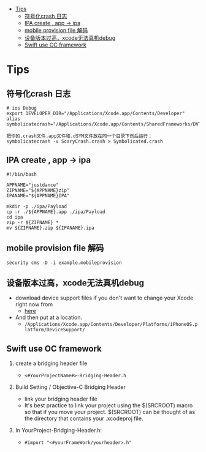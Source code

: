 [](...menustart)

- [Tips](#a0d4cc0f54602c3f247c72f15a7d2dbf)
    - [符号化crash 日志](#f3339d94a6bf27a7a019412ed2bd3ba9)
    - [IPA create , app -> ipa](#72042773700010662c1d5409a202f53c)
    - [mobile provision file 解码](#4b90af20d825ac9eb566c44390737682)
    - [设备版本过高，xcode无法真机debug](#b4d10ee9fb12a9e01a388d8b359f6f52)
    - [Swift use OC framework](#984efa6584f291218a16fe061a1abaa2)

[](...menuend)


<h2 id="a0d4cc0f54602c3f247c72f15a7d2dbf"></h2>

# Tips

<h2 id="f3339d94a6bf27a7a019412ed2bd3ba9"></h2>

## 符号化crash 日志

```shell
# ios Debug
export DEVELOPER_DIR="/Applications/Xcode.app/Contents/Developer"
alias symbolicatecrash="/Applications/Xcode.app/Contents/SharedFrameworks/DVTFoundation.framework/Versions/A/Resources/symbolicatecrash"

把你的.crash文件.app文件和.dSYM文件放在同一个目录下然后运行：
symbolicatecrash -v ScaryCrash.crash > Symbolicated.crash
```

<h2 id="72042773700010662c1d5409a202f53c"></h2>

## IPA create , app -> ipa

```shell
#!/bin/bash  

APPNAME="justdance"  
ZIPNAME="${APPNAME}zip" 
IPANAME="${APPNAME}IPA" 
  
mkdir -p ./ipa/Payload  
cp -r ./${APPNAME}.app ./ipa/Payload  
cd ipa  
zip -r ${ZIPNAME} *  
mv ${ZIPNAME}.zip ${IPANAME}.ipa  
```

<h2 id="4b90af20d825ac9eb566c44390737682"></h2>

## mobile provision file 解码

```
security cms -D -i example.mobileprovision
```

<h2 id="b4d10ee9fb12a9e01a388d8b359f6f52"></h2>

## 设备版本过高，xcode无法真机debug

- download device support files if you don't want to change your Xcode right now from 
    - [here](https://github.com/filsv/iPhoneOSDeviceSupport)
- And then put at a location.
    - `/Applications/Xcode.app/Contents/Developer/Platforms/iPhoneOS.platform/DeviceSupport/`


<h2 id="984efa6584f291218a16fe061a1abaa2"></h2>

## Swift use OC framework

1. create a bridging header file
    - `<#YourProjectName#>-Bridging-Header.h`

2. Build Setting / Objective-C Bridging Header
    - link your bridging header file
    - It's best practice to link your project using the $(SRCROOT) macro so that if you move your project. $(SRCROOT) can be thought of as the directory that contains your .xcodeproj file.

3. In YourProject-Bridging-Header.h:
    - `#import "<#yourFrameWork/yourheader>.h"`




